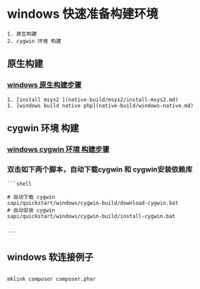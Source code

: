 # windows 快速准备构建环境

    1. 原生构建
    2. cygwin 环境 构建

## 原生构建

### [windows 原生构建步骤](../../../docs/Cygwin.md)

    1. [install msys2 ](native-build/msys2/install-msys2.md)
    1. [windows build native php](native-build/windows-native.md)

## cygwin 环境 构建

### [windows cygwin 环境 构建步骤](../../../docs/Cygwin.md)

### 双击如下两个脚本，自动下载cygwin 和 cygwin安装依赖库

    ```shell

    # 自动下载 cygwin
    sapi/quickstart/windows/cygwin-build/download-cygwin.bat
    # 自动安装 cygwin
    sapi/quickstart/windows/cygwin-build/install-cygwin.bat


    ```

## windows 软连接例子

```bash

mklink composer composer.phar

```







